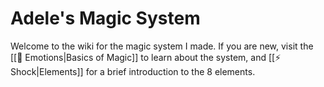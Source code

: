 # Adele's Magic System
Welcome to the wiki for the magic system I made. If you are new, visit the [[🧠 Emotions|Basics of Magic]] to learn about the system, and [[⚡️ Shock|Elements]] for a brief introduction to the 8 elements.